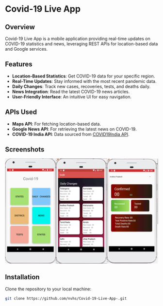 # Covid-19 Live App

## Overview
Covid-19 Live App is a mobile application providing real-time updates on COVID-19 statistics and news, leveraging REST APIs for location-based data and Google services.

## Features
- **Location-Based Statistics**: Get COVID-19 data for your specific region.
- **Real-Time Updates**: Stay informed with the most recent pandemic data.
- **Daily Changes**: Track new cases, recoveries, tests, and deaths daily.
- **News Integration**: Read the latest COVID-19 news articles.
- **User-Friendly Interface**: An intuitive UI for easy navigation.

## APIs Used
- **Maps API**: For fetching location-based data.
- **Google News API**: For retrieving the latest news on COVID-19.
- **COVID-19 India API**: Data sourced from [COVID19India API](https://github.com/covid19india/api).

## Screenshots
![-](merged_covid_images_same_size.png)


## Installation
Clone the repository to your local machine:

```bash
git clone https://github.com/nvhs/Covid-19-Live-App-.git
